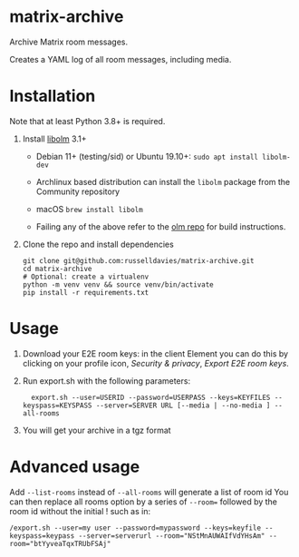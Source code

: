 # matrix-archive

Archive Matrix room messages.

Creates a YAML log of all room messages, including media.

# Installation

Note that at least Python 3.8+ is required.

1. Install [libolm](https://gitlab.matrix.org/matrix-org/olm) 3.1+

    - Debian 11+ (testing/sid) or Ubuntu 19.10+: `sudo apt install libolm-dev`

    - Archlinux based distribution can install the `libolm` package from the Community repository

    - macOS `brew install libolm`

    - Failing any of the above refer to the [olm
      repo](https://gitlab.matrix.org/matrix-org/olm) for build instructions.

2. Clone the repo and install dependencies
    ```
    git clone git@github.com:russelldavies/matrix-archive.git
    cd matrix-archive
    # Optional: create a virtualenv
    python -m venv venv && source venv/bin/activate
    pip install -r requirements.txt
    ```

# Usage

1. Download your E2E room keys: in the client Element you can do this by
   clicking on your profile icon, _Security & privacy_, _Export E2E room keys_.

2. Run export.sh with the following parameters:
	```
      export.sh --user=USERID --password=USERPASS --keys=KEYFILES --keyspass=KEYSPASS --server=SERVER URL [--media | --no-media ] --all-rooms
	```
3. You will get your archive in a tgz format

# Advanced usage

Add `--list-rooms` instead of `--all-rooms` will generate a list of room id
You can then replace all rooms option by a series of `--room=` followed by the room id without the initial ! such as in:

```/export.sh --user=my user --password=mypassword --keys=keyfile --keyspass=keypass --server=serverurl --room="NStMnAUWAIfVdYHsAm" --room="btYyveaTqxTRUbFSAj" ```
